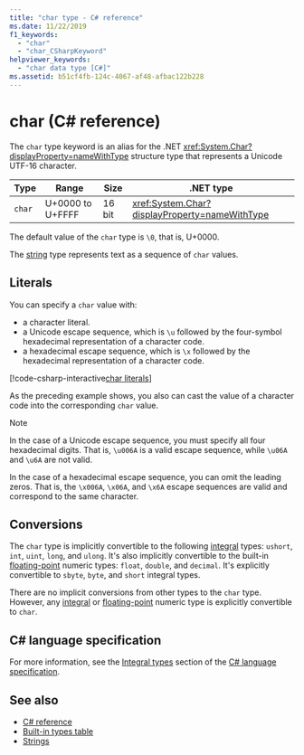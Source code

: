 ```yaml
---
title: "char type - C# reference"
ms.date: 11/22/2019
f1_keywords:
  - "char"
  - "char_CSharpKeyword"
helpviewer_keywords:
  - "char data type [C#]"
ms.assetid: b51cf4fb-124c-4067-af48-afbac122b228
---
```

# char (C# reference)

The `char` type keyword is an alias for the .NET <xref:System.Char?displayProperty=nameWithType> structure type that represents a Unicode UTF-16 character.

|Type|Range|Size|.NET type|
|----------|-----------|----------|-------------------------|
|`char`|U+0000 to U+FFFF|16 bit|<xref:System.Char?displayProperty=nameWithType>|

The default value of the `char` type is `\0`, that is, U+0000.

The [string](reference-types.md#the-string-type) type represents text as a sequence of `char` values.

## Literals

You can specify a `char` value with:

- a character literal.
- a Unicode escape sequence, which is `\u` followed by the four-symbol hexadecimal representation of a character code.
- a hexadecimal escape sequence, which is `\x` followed by the hexadecimal representation of a character code.

[!code-csharp-interactive[char literals](~/samples/csharp/language-reference/builtin-types/CharType.cs#Literals)]

As the preceding example shows, you also can cast the value of a character code into the corresponding `char` value.

> [!NOTE]
> In the case of a Unicode escape sequence, you must specify all four hexadecimal digits. That is, `\u006A` is a valid escape sequence, while `\u06A` and `\u6A` are not valid.
>
> In the case of a hexadecimal escape sequence, you can omit the leading zeros. That is, the `\x006A`, `\x06A`, and `\x6A` escape sequences are valid and correspond to the same character.

## Conversions

The `char` type is implicitly convertible to the following [integral](integral-numeric-types.md) types: `ushort`, `int`, `uint`, `long`, and `ulong`. It's also implicitly convertible to the built-in [floating-point](floating-point-numeric-types.md) numeric types: `float`, `double`, and `decimal`. It's explicitly convertible to `sbyte`, `byte`, and `short` integral types.

There are no implicit conversions from other types to the `char` type. However, any [integral](integral-numeric-types.md) or [floating-point](floating-point-numeric-types.md) numeric type is explicitly convertible to `char`.

## C# language specification

For more information, see the [Integral types](~/_csharplang/spec/types.md#integral-types) section of the [C# language specification](~/_csharplang/spec/introduction.md).

## See also

- [C# reference](../index.md)
- [Built-in types table](../keywords/built-in-types-table.md)
- [Strings](../../programming-guide/strings/index.md)
